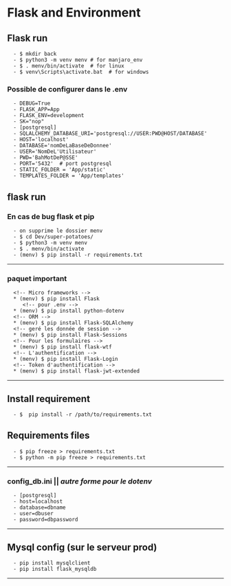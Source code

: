 
# Flask and Environment
 
## Flask run
      - $ mkdir back
      - $ python3 -m venv menv # for manjaro_env
      - $ . menv/bin/activate  # for linux 
      - $ venv\Scripts\activate.bat  # for windows 

   ### Possible de configurer dans le .env
      - DEBUG=True
      - FLASK_APP=App
      - FLASK_ENV=development
      - SK="nop"
      - [postgresql]
      - SQLALCHEMY_DATABASE_URI='postgresql://USER:PWD@HOST/DATABASE'
      - HOST='localhost'
      - DATABASE='nomDeLaBaseDeDonnee'
      - USER='NomDeL'Utilisateur'
      - PWD='BahMotDeP@SSE'
      - PORT='5432'  # port postgresql
      - STATIC_FOLDER = 'App/static'
      - TEMPLATES_FOLDER = 'App/templates'
     

   flask run
----
### En cas de bug flask et pip 
      - on supprime le dossier menv
      - $ cd Dev/super-potatoes/
      - $ python3 -m venv menv
      - $ . menv/bin/activate
      - (menv) $ pip install -r requirements.txt 

----
### paquet important
      <!-- Micro frameworks -->
      * (menv) $ pip install Flask
         <!-- pour .env -->
      * (menv) $ pip install python-dotenv
      <!-- ORM -->
      * (menv) $ pip install Flask-SQLAlchemy
      <!-- geré les donnée de session -->
      * (menv) $ pip install Flask-Sessions
      <!-- Pour les formulaires -->
      * (menv) $ pip install flask-wtf
      <!-- L'authentification -->
      * (menv) $ pip install Flask-Login
      <!-- Token d'authentification -->
      * (menv) $ pip install flask-jwt-extended

----
## Install requirement
      - $  pip install -r /path/to/requirements.txt

## Requirements files
      - $ pip freeze > requirements.txt
      - $ python -m pip freeze > requirements.txt

----
### config_db.ini || ***autre forme pour le dotenv***
      - [postgresql]
      - host=localhost
      - database=dbname
      - user=dbuser
      - password=dbpassword

----
## Mysql config (sur le serveur prod)
      - pip install mysqlclient
      - pip install flask_mysqldb
----
